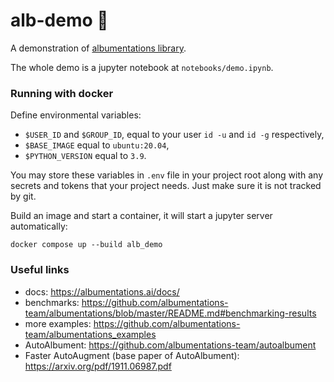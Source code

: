 # alb-demo 🦜
A demonstration of [albumentations library](https://github.com/albumentations-team/albumentations.git).

The whole demo is a jupyter notebook at `notebooks/demo.ipynb`.

### Running with docker

Define environmental variables:
* `$USER_ID` and `$GROUP_ID`, equal to your user `id -u` and `id -g` respectively,
* `$BASE_IMAGE` equal to `ubuntu:20.04`,
* `$PYTHON_VERSION` equal to `3.9`.

You may store these variables in `.env` file in your project root along with any secrets and tokens
that your project needs. Just make sure it is not tracked by git.

Build an image and start a container, it will start a jupyter server automatically:
```
docker compose up --build alb_demo
```

### Useful links

* docs: https://albumentations.ai/docs/
* benchmarks: https://github.com/albumentations-team/albumentations/blob/master/README.md#benchmarking-results
* more examples: https://github.com/albumentations-team/albumentations_examples
* AutoAlbument: https://github.com/albumentations-team/autoalbument
* Faster AutoAugment (base paper of AutoAlbument): https://arxiv.org/pdf/1911.06987.pdf

